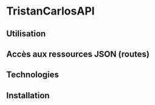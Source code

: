 # TristanCarlosAPI

## Utilisation


## Accès aux ressources JSON (routes)


## Technologies


## Installation



